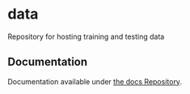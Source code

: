 # data
Repository for hosting training and testing data
## Documentation
Documentation available under [the docs Repository](https://github.com/Immobilienrechner-Challenge/docs/tree/main/data).
